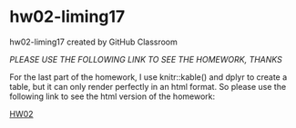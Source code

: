 # hw02-liming17
hw02-liming17 created by GitHub Classroom

*PLEASE USE THE FOLLOWING LINK TO SEE THE HOMEWORK, THANKS*

For the last part of the homework, I use knitr::kable() and dplyr to create a table, but it can only render perfectly in an html format. So please use the following link to see the html version of the homework: 

[HW02](https://htmlpreview.github.io/?https://github.com/STAT545-UBC-students/hw02-liming17/blob/master/hw02.html)
